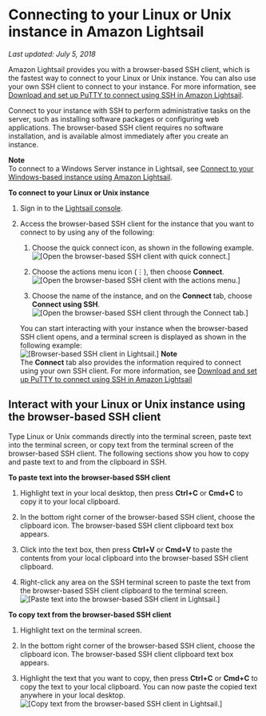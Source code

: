 # Connecting to your Linux or Unix instance in Amazon Lightsail<a name="lightsail-how-to-connect-to-your-instance-virtual-private-server"></a>

 *Last updated: July 5, 2018* 

Amazon Lightsail provides you with a browser\-based SSH client, which is the fastest way to connect to your Linux or Unix instance\. You can also use your own SSH client to connect to your instance\. For more information, see [Download and set up PuTTY to connect using SSH in Amazon Lightsail](lightsail-how-to-set-up-putty-to-connect-using-ssh.md)\.

Connect to your instance with SSH to perform administrative tasks on the server, such as installing software packages or configuring web applications\. The browser\-based SSH client requires no software installation, and is available almost immediately after you create an instance\.

**Note**  
To connect to a Windows Server instance in Lightsail, see [Connect to your Windows\-based instance using Amazon Lightsail](connect-to-your-windows-based-instance-using-amazon-lightsail.md)\.

**To connect to your Linux or Unix instance**

1. Sign in to the [Lightsail console](https://lightsail.aws.amazon.com/)\.

1. Access the browser\-based SSH client for the instance that you want to connect to by using any of the following:

   1. Choose the quick connect icon, as shown in the following example\.  
![\[Open the browser-based SSH client with quick connect.\]](https://d9yljz1nd5001.cloudfront.net/en_us/cfefe1b500656f5beb2491eaf820d8f4/images/amazon-lightsail-quick-connect-to-your-instance-button.png)

   1. Choose the actions menu icon \(⋮\), then choose **Connect**\.  
![\[Open the browser-based SSH client with the actions menu.\]](https://d9yljz1nd5001.cloudfront.net/en_us/cfefe1b500656f5beb2491eaf820d8f4/images/animated-gif-lightsail-instance-actions-menu-optimized.gif)

   1. Choose the name of the instance, and on the **Connect** tab, choose **Connect using SSH**\.  
![\[Open the browser-based SSH client through the Connect tab.\]](https://d9yljz1nd5001.cloudfront.net/en_us/cfefe1b500656f5beb2491eaf820d8f4/images/amazon-lightsail-connect-using-ssh-button.png)

   You can start interacting with your instance when the browser\-based SSH client opens, and a terminal screen is displayed as shown in the following example:  
![\[Browser-based SSH client in Lightsail.\]](https://d9yljz1nd5001.cloudfront.net/en_us/cfefe1b500656f5beb2491eaf820d8f4/images/amazon-lightsail-web-based-ssh-terminal.png)
**Note**  
The **Connect** tab also provides the information required to connect using your own SSH client\. For more information, see [Download and set up PuTTY to connect using SSH in Amazon Lightsail](lightsail-how-to-set-up-putty-to-connect-using-ssh.md)

## Interact with your Linux or Unix instance using the browser\-based SSH client<a name="interact-with-your-instance"></a>

Type Linux or Unix commands directly into the terminal screen, paste text into the terminal screen, or copy text from the terminal screen of the browser\-based SSH client\. The following sections show you how to copy and paste text to and from the clipboard in SSH\.

**To paste text into the browser\-based SSH client**

1. Highlight text in your local desktop, then press **Ctrl\+C** or **Cmd\+C** to copy it to your local clipboard\.

1. In the bottom right corner of the browser\-based SSH client, choose the clipboard icon\. The browser\-based SSH client clipboard text box appears\.

1. Click into the text box, then press **Ctrl\+V** or **Cmd\+V** to paste the contents from your local clipboard into the browser\-based SSH client clipboard\.

1. Right\-click any area on the SSH terminal screen to paste the text from the browser\-based SSH client clipboard to the terminal screen\.  
![\[Paste text into the browser-based SSH client in Lightsail.\]](https://d9yljz1nd5001.cloudfront.net/en_us/cfefe1b500656f5beb2491eaf820d8f4/images/animated-gif-lightsail-paste-into-browser-terminal.gif)

**To copy text from the browser\-based SSH client**

1. Highlight text on the terminal screen\.

1. In the bottom right corner of the browser\-based SSH client, choose the clipboard icon\. The browser\-based SSH client clipboard text box appears\.

1. Highlight the text that you want to copy, then press **Ctrl\+C** or **Cmd\+C** to copy the text to your local clipboard\. You can now paste the copied text anywhere in your local desktop\.  
![\[Copy text from the browser-based SSH client in Lightsail.\]](https://d9yljz1nd5001.cloudfront.net/en_us/cfefe1b500656f5beb2491eaf820d8f4/images/animated-gif-lightsail-copy-from-browser-terminal.gif)